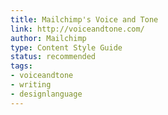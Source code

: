 ```yaml
---
title: Mailchimp's Voice and Tone
link: http://voiceandtone.com/
author: Mailchimp
type: Content Style Guide
status: recommended
tags: 
- voiceandtone
- writing
- designlanguage
---
```

